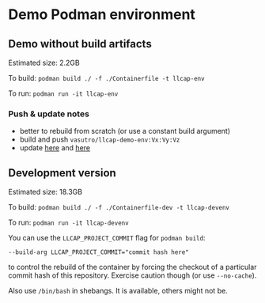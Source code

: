 # Demo Podman environment

## Demo without build artifacts

Estimated size: 2.2GB

To build: `podman build ./ -f ./Containerfile -t llcap-env`

To run: `podman run -it llcap-env`

### Push & update notes

* better to rebuild from scratch (or use a constant build argument)
* build and push `vasutro/llcap-demo-env:Vx:Vy:Vz`
* update [here](../README.md#containers) and [here](../sandbox/02-ipc/example-arg-replacement/README.md#prerequisites)

## Development version

Estimated size: 18.3GB

To build: `podman build ./ -f ./Containerfile-dev -t llcap-devenv`

To run: `podman run -it llcap-devenv`

You can use the `LLCAP_PROJECT_COMMIT` flag for `podman build`:

```
--build-arg LLCAP_PROJECT_COMMIT="commit hash here"
```

to control the rebuild of the container by forcing the checkout of a particular commit hash of this repository. Exercise caution though (or use `--no-cache`).

Also use `/bin/bash` in shebangs. It is available, others might not be.
